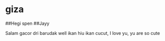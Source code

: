 # giza

##Hegi spen
##Jayy

Salam gacor dri barudak well
ikan hiu ikan cucut,
I love yu, yu are so cute
